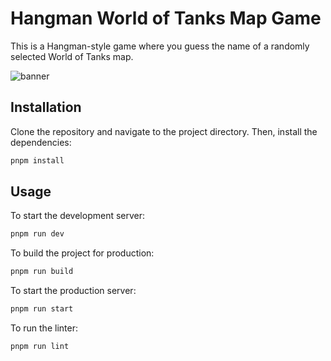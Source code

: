# Hangman World of Tanks Map Game

This is a Hangman-style game where you guess the name of a randomly selected World of Tanks map.

![banner](https://github.com/KUSTIKs/hangman-wot/assets/62993891/255f2f69-1c5f-4696-8d8f-f61513741b59)

## Installation

Clone the repository and navigate to the project directory. Then, install the dependencies:

```bash
pnpm install
```

## Usage

To start the development server:

```bash
pnpm run dev
```

To build the project for production:

```bash
pnpm run build
```

To start the production server:

```bash
pnpm run start
```

To run the linter:

```bash
pnpm run lint
```
